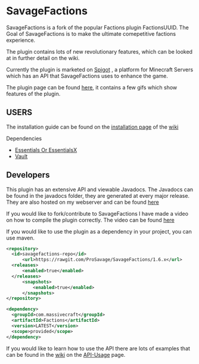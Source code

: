 # SavageFactions

SavageFactions is a fork of the popular Factions plugin FactionsUUID. The Goal of SavageFactions is to make the ultimate comepetitive factions experience.

The plugin contains lots of new revolutionary features, which can be looked at in further detail on the wiki.

Currently the plugin is marketed on [Spigot](www.spigotmc.org) ,  a platform for Minecraft Servers which has an API that SavageFactions uses to enhance the game.

The plugin page can be found [here](https://www.spigotmc.org/resources/savagefactions-the-ultimate-factions-plugin-1-7-1-13.52891/), it contains a few gifs which show features of the plugin.

## USERS
The installation guide can be found on the [installation page](https://github.com/ProSavage/SavageFactions/wiki/Installation-Guide) of the [wiki](https://github.com/ProSavage/SavageFactions/wiki)

Dependencies
 - [Essentials Or EssentialsX](https://ci.ender.zone/job/EssentialsX/)
 - [Vault](https://www.spigotmc.org/resources/vault.34315/)

## Developers
This plugin has an extensive API and viewable Javadocs.
The Javadocs can be found in the javadocs folder, they are generated at every major release.
They are also hosted on my webserver and can be found [here](http://prosavage.net/factions_javadoc/)

If you would like to fork/contribute to SavageFactions I have made a video on how to compile the plugin correctly.
The video can be found [here](https://www.youtube.com/watch?v=fnDwjA2gX-E)


If you would like to use the plugin as a dependency in your project, you can use maven.

   ```xml
   <repository>  
	 <id>savagefactions-repo</id>  
		 <url>https://rawgit.com/ProSavage/SavageFactions/1.6.x</url>  
	 <releases>  
		 <enabled>true</enabled>  
	 </releases>  
		 <snapshots>  
			 <enabled>true</enabled>  
		 </snapshots>  
</repository>

<dependency>  
	 <groupId>com.massivecraft</groupId>  
	 <artifactId>Factions</artifactId>  
	 <version>LATEST</version>  
	 <scope>provided</scope>  
</dependency>
```

If you would like to learn how to use the API there are lots of examples that can be found in the [wiki](https://github.com/ProSavage/SavageFactions/wiki) on the [API-Usage](https://github.com/ProSavage/SavageFactions/wiki/API-Usage) page.
